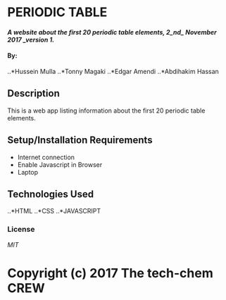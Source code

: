 # **PERIODIC TABLE**

#### *A website about the first 20 periodic table elements, 2_nd_ November 2017 _version 1.*

#### **By:** 

 ..*Hussein Mulla
 ..*Tonny Magaki
 ..*Edgar Amendi
 ..*Abdihakim Hassan

## **Description**

This is a web app listing information about the first 20 periodic table elements.

## **Setup/Installation Requirements**

* Internet connection
* Enable Javascript in Browser
* Laptop

## **Technologies Used**

 ..*HTML
 ..*CSS
 ..*JAVASCRIPT

### **License**

*MIT*

# Copyright (c) 2017 **The tech-chem CREW**